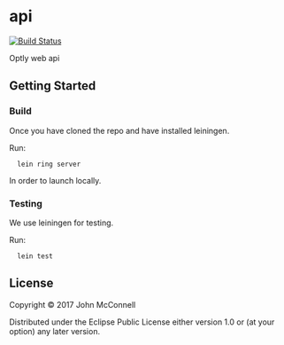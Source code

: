 # api
[![Build Status](https://travis-ci.org/optly/api.svg?branch=master)](https://travis-ci.org/optly/api)

Optly web api

## Getting Started

### Build

Once you have cloned the repo and have installed
leiningen.

Run:

```
  lein ring server
```

In order to launch locally.


### Testing

We use leiningen for testing.

Run:

```
  lein test
```


## License

Copyright © 2017 John McConnell

Distributed under the Eclipse Public License either version 1.0 or (at
your option) any later version.
